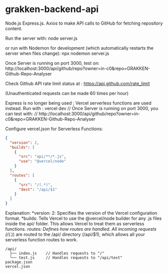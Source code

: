 # grakken-backend-api

Node.js Express.js.
Axios to make API calls to GitHub for fetching repository content.

Run the server with:
node server.js

or run with Nodemon for development (which automatically restarts the server when files change):
npx nodemon server.js

Once Server is running on port 3000, test on:
http://localhost:3000/api/github/repo?owner=in-c0&repo=GRAKKEN-Github-Repo-Analyser

Check Github API rate limit status at :
https://api.github.com/rate_limit

(Unauthenticated requests can be made 60 times per hour)


Express is no longer being used ; Vercel serverless functions are used instead. 
Run with :
    vercel dev
// Once Server is running on port 3000, you can test with:
// http://localhost:3000/api/github/repo?owner=in-c0&repo=GRAKKEN-Github-Repo-Analyser


Configure vercel.json for Serverless Functions:

```json
{
  "version": 2,
  "builds": [
    {
      "src": "api/**/*.js",
      "use": "@vercel/node"
    }
  ],
  "routes": [
    {
      "src": "/(.*)",
      "dest": "/api/$1"
    }
  ]
}
```

Explanation:
*version: 2: Specifies the version of the Vercel configuration format.
*builds: Tells Vercel to use the @vercel/node builder for any .js files inside the api/ folder. This allows Vercel to treat them as serverless functions.
*routes: Defines how routes are handled. All incoming requests (/(.*)) are routed to the /api/ directory (/api/$1), which allows all your serverless function routes to work.


```
/api/
  ├── index.js    // Handles requests to "/"
  └── test.js     // Handles requests to "/api/test"
package.json
vercel.json
```
